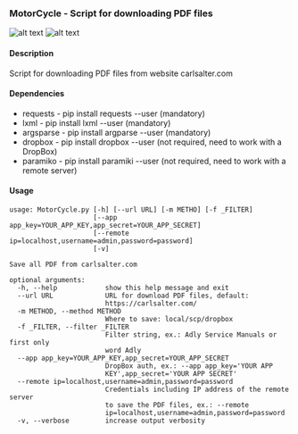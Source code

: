 ### MotorCycle - Script for downloading PDF files
 ![alt text](http://www.unixstickers.com/image/cache/data/stickers/python/python.sh-180x180.png)        ![alt text](http://www.pngmart.com/files/2/Ghost-Rider-Bike-PNG-Photos.png "carlsalter.com - PDF files")           
#### Description
Script for downloading PDF files from website carlsalter.com
#### Dependencies
  - requests - pip install requests --user (mandatory)
  - lxml - pip install lxml --user (mandatory)
  - argsparse - pip install argparse --user (mandatory)
  - dropbox - pip install dropbox --user (not required, need to work with a DropBox)
  - paramiko - pip install paramiki --user (not required, need to work with a remote server)
#### Usage
	usage: MotorCycle.py [-h] [--url URL] [-m METHO] [-f _FILTER]
	                     [--app app_key=YOUR_APP_KEY,app_secret=YOUR_APP_SECRET]
	                     [--remote ip=localhost,username=admin,password=password]
	                     [-v]
	
	Save all PDF from carlsalter.com
	
	optional arguments:
	  -h, --help            show this help message and exit
	  --url URL             URL for download PDF files, default:
	                        https://carlsalter.com/
	  -m METHOD, --method METHOD
	                        Where to save: local/scp/dropbox
	  -f _FILTER, --filter _FILTER
	                        Filter string, ex.: Adly Service Manuals or first only
	                        word Adly
	  --app app_key=YOUR_APP_KEY,app_secret=YOUR_APP_SECRET
	                        DropBox auth, ex.: --app app_key='YOUR APP
	                        KEY',app_secret='YOUR APP SECRET'
	  --remote ip=localhost,username=admin,password=password
	                        Credentials including IP address of the remote server
	                        to save the PDF files, ex.: --remote
	                        ip=localhost,username=admin,password=password
	  -v, --verbose         increase output verbosity
